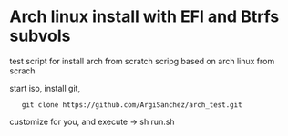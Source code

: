 # Arch linux install with EFI and Btrfs subvols
test script for install arch from scratch
scripg based on arch linux from scrach

start iso, install git, 
```pacman -Sy git
   git clone https://github.com/ArgiSanchez/arch_test.git
```

customize for you, and execute -> sh run.sh
